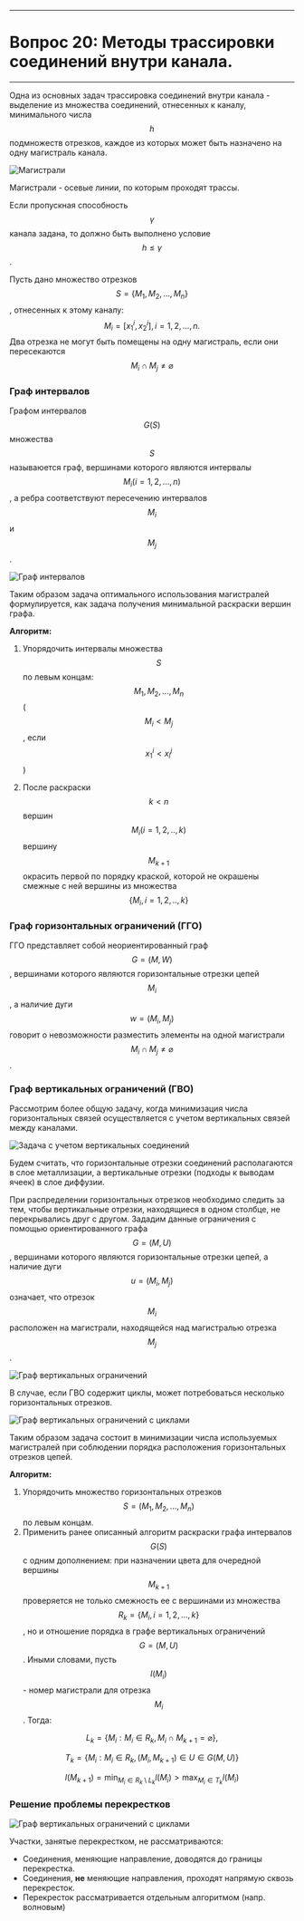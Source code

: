 ___
# Вопрос 20: Методы трассировки соединений внутри канала.
___

Одна из основных задач трассировка соединений внутри канала - выделение из множества соединений, отнесенных к каналу, минимального числа $$ h $$ подмножеств отрезков, каждое из которых может быть назначено на одну магистраль канала.

![Магистрали](../resources/imgs/20/1.png)

Магистрали - осевые линии, по которым проходят трассы.

Если пропускная способность $$ \gamma $$ канала задана, то должно быть выполнено условие $$ h \leq \gamma $$.

Пусть дано множество отрезков $$ S = \{ M_1, M_2, ..., M_n \} $$, отнесенных к этому каналу: $$ M_i = [ x^i_1, x^i_2 ], i = 1, 2, ..., n. $$ Два отрезка не могут быть помещены на одну магистраль, если они пересекаются $$ M_i \cap M_j \neq \varnothing $$

### Граф интервалов

Графом интервалов $$ G(S) $$ множества $$ S $$ называюется граф, вершинами которого являются интервалы $$ M_i(i=1, 2, ..., n) $$, а ребра соответствуют пересечению интервалов $$ M_i $$ и $$ M_j $$.

![Граф интервалов](../resources/imgs/20/2.png)

Таким образом задача оптимального использования магистралей формулируется, как задача получения минимальной раскраски вершин графа.

**Алгоритм:**

1.  Упорядочить интервалы множества $$ S $$ по левым концам: $$ M_1, M_2, ..., M_n $$ ( $$ M_i < M_j $$, если $$ x^i_1 < x^j_i $$ )

2.  После раскраски $$ k < n $$ вершин $$ M_i (i=1, 2, .., k) $$ вершину $$ M_{k+1} $$ окрасить первой по порядку краской, которой не окрашены смежные с ней вершины из множества $$ \{ M_i, i=1, 2, .., k \} $$

### Граф горизонтальных ограничений (ГГО)

ГГО представляет собой неориентированный граф $$ G = (M, W) $$, вершинами которого являются горизонтальные отрезки цепей $$ M_i $$, а наличие дуги $$ w = (M_i, M_j) $$ говорит о невозможности разместить элементы на одной магистрали $$ M_i \cap M_j \neq \varnothing $$.

### Граф вертикальных ограничений (ГВО)

Рассмотрим более общую задачу, когда минимизация числа горизонтальных связей осуществляется с учетом вертикальных связей между каналами.

![Задача с учетом вертикальных соединений](../resources/imgs/20/3.png)

Будем считать, что горизонтальные отрезки соединений располагаются в слое металлизации, а вертикальные отрезки (подходы к выводам ячеек) в слое диффузии.

При распределении горизонтальных отрезков необходимо следить за тем, чтобы вертикальные отрезки, находящиеся в одном столбце, не перекрывались друг с другом. Зададим данные ограничения с помощью ориентированного графа $$ G = (M, U) $$, вершинами которого являются горизонтальные отрезки цепей, а наличие дуги $$ u = (M_i, M_j) $$ означает, что отрезок $$ M_i $$ расположен на магистрали, находящейся над магистралью отрезка $$ M_j $$.

![Граф вертикальных ограничений](../resources/imgs/20/4.png)

В случае, если ГВО содержит циклы, может потребоваться несколько горизонтальных отрезков.

![Граф вертикальных ограничений с циклами](../resources/imgs/20/5.png)

Таким образом задача состоит в минимизации числа используемых магистралей при соблюдении порядка расположения горизонтальных отрезков цепей.

**Алгоритм:**

1.  Упорядочить множество горизонтальных отрезков $$ S = (M_1, M_2, ..., M_n) $$ по левым концам.
2.  Применить ранее описанный алгоритм раскраски графа интервалов $$ G(S) $$ с одним дополнением: при назначении цвета для очередной вершины $$ M_{k+1} $$ проверяется не только смежность ее с вершинами из множества $$ R_k = \{ M_i, i = 1, 2, ..., k \} $$, но и отношение порядка в графе вертикальных ограничений $$ G = (M, U) $$. Иными словами, пусть $$ l(M_i) $$ - номер магистрали для отрезка $$ M_i $$. Тогда:

$$
L_k = \{ M_i : M_i \in R_k, M_i \cap M_{k+1} = \varnothing \},
$$

$$
T_k = \{ M_i : M_i \in R_k, (M_i, M_{k+1}) \in U \in G(M,U) \}
$$

$$
l(M_{k+1}) = \min_{M_i \in R_k \setminus L_k} l(M_i) > \max_{M_i \in T_k} l(M_i)
$$

### Решение проблемы перекрестков

![Граф вертикальных ограничений с циклами](../resources/imgs/20/6.png)

Участки, занятые перекрестком, не рассматриваются:
*   Соединения, меняющие направление, доводятся до границы перекрестка.
*   Соединения, **не** меняющие направления, проходят напрямую сквозь перекресток.
*   Перекресток рассматривается отдельным алгоритмом (напр. волновым)
